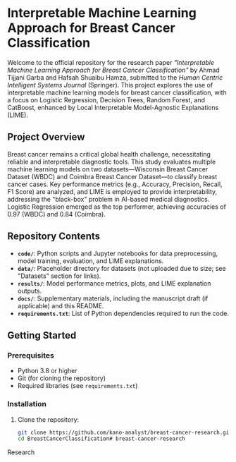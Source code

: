 # Interpretable Machine Learning Approach for Breast Cancer Classification

Welcome to the official repository for the research paper *"Interpretable Machine Learning Approach for Breast Cancer Classification"* by Ahmad Tijjani Garba and Hafsah Shuaibu Hamza, submitted to the *Human Centric Intelligent Systems Journal* (Springer). This project explores the use of interpretable machine learning models for breast cancer classification, with a focus on Logistic Regression, Decision Trees, Random Forest, and CatBoost, enhanced by Local Interpretable Model-Agnostic Explanations (LIME).

## Project Overview

Breast cancer remains a critical global health challenge, necessitating reliable and interpretable diagnostic tools. This study evaluates multiple machine learning models on two datasets—Wisconsin Breast Cancer Dataset (WBDC) and Coimbra Breast Cancer Dataset—to classify breast cancer cases. Key performance metrics (e.g., Accuracy, Precision, Recall, F1 Score) are analyzed, and LIME is employed to provide interpretability, addressing the "black-box" problem in AI-based medical diagnostics. Logistic Regression emerged as the top performer, achieving accuracies of 0.97 (WBDC) and 0.84 (Coimbra).

## Repository Contents

- **`code/`**: Python scripts and Jupyter notebooks for data preprocessing, model training, evaluation, and LIME explanations.
- **`data/`**: Placeholder directory for datasets (not uploaded due to size; see "Datasets" section for links).
- **`results/`**: Model performance metrics, plots, and LIME explanation outputs.
- **`docs/`**: Supplementary materials, including the manuscript draft (if applicable) and this README.
- **`requirements.txt`**: List of Python dependencies required to run the code.

## Getting Started

### Prerequisites
- Python 3.8 or higher
- Git (for cloning the repository)
- Required libraries (see `requirements.txt`)

### Installation
1. Clone the repository:
   ```bash
   git clone https://github.com/kano-analyst/breast-cancer-research.git
   cd BreastCancerClassification# breast-cancer-research
Research
